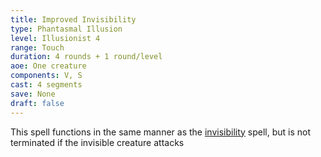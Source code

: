 ```yaml
---
title: Improved Invisibility
type: Phantasmal Illusion
level: Illusionist 4
range: Touch
duration: 4 rounds + 1 round/level
aoe: One creature
components: V, S
cast: 4 segments
save: None
draft: false
---
```


This spell functions in the same manner as the [invisibility](/srd/spells/illusionist/invisibility) spell, but is not terminated if the invisible creature attacks
